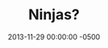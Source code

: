 ---
title: Ninjas?
date: 2013-11-29 00:00:00 -0500
fee: 200
summary: Blablab blabla bla ba blablab blaba
address: 123 dr place, ca
link: google.com
linkText: google
---